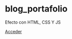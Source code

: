 # blog_portafolio
Efecto con HTML, CSS Y JS

<a href="https://tripleyei.github.io/blog_portafolio/">Acceder</a>
